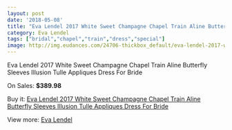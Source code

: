 ```yaml
---
layout: post
date: '2018-05-08'
title: "Eva Lendel 2017 White Sweet Champagne Chapel Train Aline Butterfly Sleeves Illusion Tulle Appliques Dress For Bride"
category: Eva Lendel
tags: ["bridal","chapel","train","dress","special"]
image: http://img.eudances.com/24706-thickbox_default/eva-lendel-2017-white-sweet-champagne-chapel-train-aline-butterfly-sleeves-illusion-tulle-appliques-dress-for-bride.jpg
---
```

Eva Lendel 2017 White Sweet Champagne Chapel Train Aline Butterfly Sleeves Illusion Tulle Appliques Dress For Bride

On Sales: **$389.98**
<a href="https://www.eudances.com/en/eva-lendel/8209-eva-lendel-2017-white-sweet-champagne-chapel-train-aline-butterfly-sleeves-illusion-tulle-appliques-dress-for-bride.html"><amp-img layout="responsive" width="600" height="600" src="//img.eudances.com/24706-thickbox_default/eva-lendel-2017-white-sweet-champagne-chapel-train-aline-butterfly-sleeves-illusion-tulle-appliques-dress-for-bride.jpg" alt="Eva Lendel 2017 White Sweet Champagne Chapel Train Aline Butterfly Sleeves Illusion Tulle Appliques Dress For Bride 0" /></a>
<a href="https://www.eudances.com/en/eva-lendel/8209-eva-lendel-2017-white-sweet-champagne-chapel-train-aline-butterfly-sleeves-illusion-tulle-appliques-dress-for-bride.html"><amp-img layout="responsive" width="600" height="600" src="//img.eudances.com/24711-thickbox_default/eva-lendel-2017-white-sweet-champagne-chapel-train-aline-butterfly-sleeves-illusion-tulle-appliques-dress-for-bride.jpg" alt="Eva Lendel 2017 White Sweet Champagne Chapel Train Aline Butterfly Sleeves Illusion Tulle Appliques Dress For Bride 1" /></a>
<a href="https://www.eudances.com/en/eva-lendel/8209-eva-lendel-2017-white-sweet-champagne-chapel-train-aline-butterfly-sleeves-illusion-tulle-appliques-dress-for-bride.html"><amp-img layout="responsive" width="600" height="600" src="//img.eudances.com/24710-thickbox_default/eva-lendel-2017-white-sweet-champagne-chapel-train-aline-butterfly-sleeves-illusion-tulle-appliques-dress-for-bride.jpg" alt="Eva Lendel 2017 White Sweet Champagne Chapel Train Aline Butterfly Sleeves Illusion Tulle Appliques Dress For Bride 2" /></a>
<a href="https://www.eudances.com/en/eva-lendel/8209-eva-lendel-2017-white-sweet-champagne-chapel-train-aline-butterfly-sleeves-illusion-tulle-appliques-dress-for-bride.html"><amp-img layout="responsive" width="600" height="600" src="//img.eudances.com/24709-thickbox_default/eva-lendel-2017-white-sweet-champagne-chapel-train-aline-butterfly-sleeves-illusion-tulle-appliques-dress-for-bride.jpg" alt="Eva Lendel 2017 White Sweet Champagne Chapel Train Aline Butterfly Sleeves Illusion Tulle Appliques Dress For Bride 3" /></a>
<a href="https://www.eudances.com/en/eva-lendel/8209-eva-lendel-2017-white-sweet-champagne-chapel-train-aline-butterfly-sleeves-illusion-tulle-appliques-dress-for-bride.html"><amp-img layout="responsive" width="600" height="600" src="//img.eudances.com/24708-thickbox_default/eva-lendel-2017-white-sweet-champagne-chapel-train-aline-butterfly-sleeves-illusion-tulle-appliques-dress-for-bride.jpg" alt="Eva Lendel 2017 White Sweet Champagne Chapel Train Aline Butterfly Sleeves Illusion Tulle Appliques Dress For Bride 4" /></a>
<a href="https://www.eudances.com/en/eva-lendel/8209-eva-lendel-2017-white-sweet-champagne-chapel-train-aline-butterfly-sleeves-illusion-tulle-appliques-dress-for-bride.html"><amp-img layout="responsive" width="600" height="600" src="//img.eudances.com/24707-thickbox_default/eva-lendel-2017-white-sweet-champagne-chapel-train-aline-butterfly-sleeves-illusion-tulle-appliques-dress-for-bride.jpg" alt="Eva Lendel 2017 White Sweet Champagne Chapel Train Aline Butterfly Sleeves Illusion Tulle Appliques Dress For Bride 5" /></a>

Buy it: [Eva Lendel 2017 White Sweet Champagne Chapel Train Aline Butterfly Sleeves Illusion Tulle Appliques Dress For Bride](https://www.eudances.com/en/eva-lendel/8209-eva-lendel-2017-white-sweet-champagne-chapel-train-aline-butterfly-sleeves-illusion-tulle-appliques-dress-for-bride.html "Eva Lendel 2017 White Sweet Champagne Chapel Train Aline Butterfly Sleeves Illusion Tulle Appliques Dress For Bride")

View more: [Eva Lendel](https://www.eudances.com/en/125-eva-lendel "Eva Lendel")